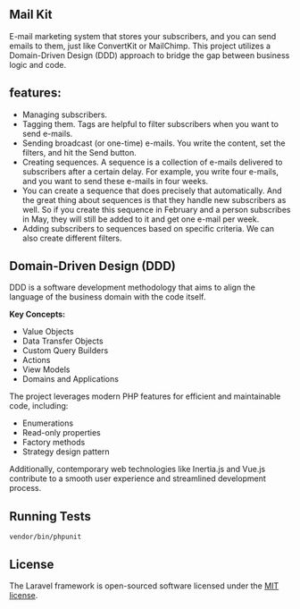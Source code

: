 ## Mail Kit

E-mail marketing system that stores your subscribers, and you can send emails to them, just like ConvertKit or MailChimp.
This project utilizes a Domain-Driven Design (DDD) approach to bridge the gap between business logic and code.

## features:

- Managing subscribers.
- Tagging them. Tags are helpful to filter subscribers when you want to send e-mails.
- Sending broadcast (or one-time) e-mails. You write the content, set the filters, and hit the Send button.
- Creating sequences. A sequence is a collection of e-mails delivered to subscribers after a certain delay. For example,
  you write four e-mails, and you want to send these e-mails in four weeks.
- You can create a sequence that does precisely that automatically. And the great thing about sequences is that they
  handle new subscribers as well. So if you create this sequence in February and a person subscribes in May, they will
  still be added to it and get one e-mail per week.
- Adding subscribers to sequences based on specific criteria. We can also create different filters.

## Domain-Driven Design (DDD)

DDD is a software development methodology that aims to align the language of the business domain with the code itself.

**Key Concepts:**

* Value Objects
* Data Transfer Objects
* Custom Query Builders
* Actions
* View Models
* Domains and Applications

The project leverages modern PHP features for efficient and maintainable code, including:

* Enumerations
* Read-only properties
* Factory methods
* Strategy design pattern

Additionally, contemporary web technologies like Inertia.js and Vue.js contribute to a smooth user experience and
streamlined development process.

## Running Tests

```shell
vendor/bin/phpunit
```

## License

The Laravel framework is open-sourced software licensed under the [MIT license](https://opensource.org/licenses/MIT).
